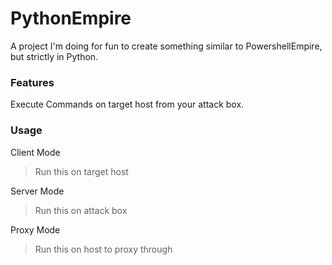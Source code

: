# PythonEmpire

 A project I'm doing for fun to create something similar to PowershellEmpire, but strictly in Python.

### Features

Execute Commands on target host from your attack box.

### Usage

Client Mode 
> Run this on target host

Server Mode
> Run this on attack box

Proxy Mode 
> Run this on host to proxy through
